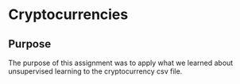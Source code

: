 # Cryptocurrencies

## Purpose
The purpose of this assignment was to apply what we learned about unsupervised learning to the cryptocurrency csv file.
